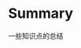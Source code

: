 # Summary
一些知识点的总结

[lambda表达式]: https://github.com/studiolee/Summary/blob/master/JDK8%E6%96%B0%E7%89%B9%E6%80%A7%EF%BC%9Alambda%E8%A1%A8%E8%BE%BE%E5%BC%8F.md

